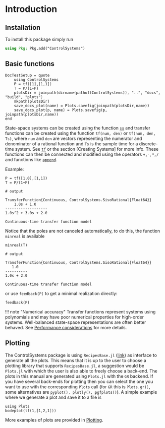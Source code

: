 # Introduction
## Installation

To install this package simply run
```julia
using Pkg; Pkg.add("ControlSystems")
```

## Basic functions
```@meta
DocTestSetup = quote
    using ControlSystems
    P = tf([1],[1,1])
    T = P/(1+P)
    plotsDir = joinpath(dirname(pathof(ControlSystems)), "..", "docs", "build", "plots")
    mkpath(plotsDir)
    save_docs_plot(name) = Plots.savefig(joinpath(plotsDir,name))
    save_docs_plot(p, name) = Plots.savefig(p, joinpath(plotsDir,name))
end
```
State-space systems can be created using the function [`ss`](@ref) and transfer functions can be created using the function `tf(num, den)` or `tf(num, den, Ts)`, where `num` and `den` are vectors representing the numerator and denominator of a rational function and `Ts` is the sample time for a discrete-time system. See [`tf`](@ref) or the section [Creating Systems] for more info. These functions can then be connected and modified using the operators `+,-,*,/` and functions like [`append`](@ref).

Example:
```jldoctest INTRO
P = tf([1.0],[1,1])
T = P/(1+P)

# output

TransferFunction{Continuous, ControlSystems.SisoRational{Float64}}
    1.0s + 1.0
-------------------
1.0s^2 + 3.0s + 2.0

Continuous-time transfer function model
```

Notice that the poles are not canceled automatically, to do this, the function `minreal` is available
```jldoctest INTRO
minreal(T)

# output

TransferFunction{Continuous, ControlSystems.SisoRational{Float64}}
   1.0
----------
1.0s + 2.0

Continuous-time transfer function model
```
or use `feedback(P)` to get a minimal realization directly:
```@example INTRO
feedback(P)
```

!!! note "Numerical accuracy"
    Transfer functions represent systems using polynomials and may have poor numerical properties for high-order systems. Well-balanced state-space representations are often better behaved. See [Performance considerations](@ref) for more details.

## Plotting
The ControlSystems package is using `RecipesBase.jl` ([link](https://github.com/JuliaPlots/RecipesBase.jl)) as interface to generate all the plots. This means that it is up to the user to choose a plotting library that supports `RecipesBase.jl`, a suggestion would be `Plots.jl` with which the user is also able to freely choose a back-end. The plots in this manual are generated using `Plots.jl` with the `GR` backend. If you have several back-ends for plotting then you can select the one you want to use with the corresponding `Plots` call (for `GR` this is `Plots.gr()`, some alternatives are `pyplot(), plotly(), pgfplots()`). A simple example where we generate a plot and save it to a file is
```@example
using Plots
bodeplot(tf(1,[1,2,1]))
```

More examples of plots are provided in [Plotting](@ref).
